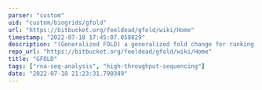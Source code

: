 ```yaml
---
parser: "custom"
uid: "custom/biogrids/gfold"
url: "https://bitbucket.org/feeldead/gfold/wiki/Home"
timestamp: "2022-07-18 17:45:07.058829"
description: "(Generalized FOLD) a generalized fold change for ranking differentially expressed genes from RNA-seq data. GFOLD is especially useful when no replicate is available. GFOLD generalizes the fold change by considering the posterior distribution of log fold change, such that each gene is assigned a reliable fold change. It overcomes the shortcoming of p-value that measures the significance of whether a gene is differentially expressed …"
repo_url: "https://bitbucket.org/feeldead/gfold/wiki/Home"
title: "GFOLD"
tags: ["rna-seq-analysis", "high-throughput-sequencing"]
date: "2022-07-18 21:23:31.790349"
---
```

